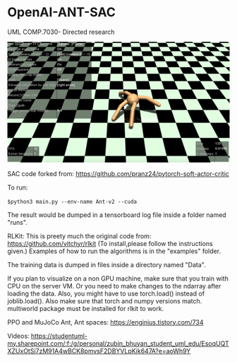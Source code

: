 # OpenAI-ANT-SAC
UML COMP.7030- Directed research

![Screenshot of OpenAI Ant learning to walk with SAC algorithm.](https://raw.githubusercontent.com/z00bean/OpenAI-ANT-SAC/master/Report-SAC-COMP.7030-zubin/img/imgAntVis.png)

SAC code forked from: https://github.com/pranz24/pytorch-soft-actor-critic


To run: 

```$python3 main.py --env-name Ant-v2 --cuda```
  
The result would be dumped in a tensorboard log file inside a folder named "runs".

RLKit: This is preety much the original code from: https://github.com/vitchyr/rlkit (To install,please follow the instructions given.)
Examples of how to run the algorithms is in the "examples" folder.

The training data is dumped in files inside a directory named "Data".

If you plan to visualize on a non GPU machine, make sure that you train with CPU on the server VM. Or you need to make changes to the ndarray after loading the data. Also, you might have to use torch.load() instead of joblib.load().
Also make sure that torch and numpy versions match.
multiworld package must be installed for rlkit to work.

PPO and MuJoCo Ant, Ant spaces: https://enginius.tistory.com/734


Videos:
https://studentuml-my.sharepoint.com/:f:/g/personal/zubin_bhuyan_student_uml_edu/EsoqUQTXZUxOtSi7zM91A4wBCK8pmvsF2DBYVLpKik647A?e=aoWh9Y
